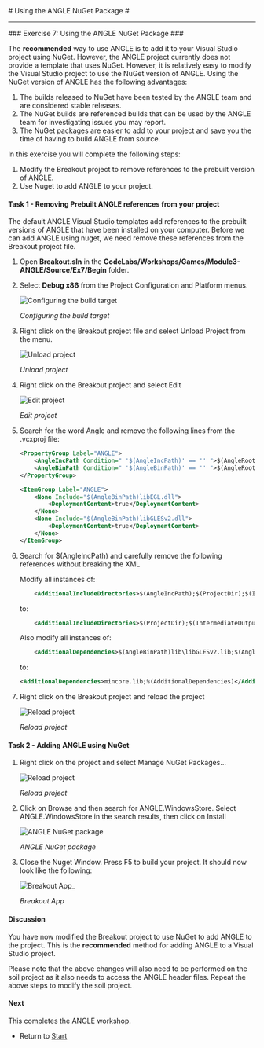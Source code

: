 ﻿<a name="HOLTop" />
# Using the ANGLE NuGet Package #

---


<a name="Exercise7" />
### Exercise 7: Using the ANGLE NuGet Package ###

The **recommended** way to use ANGLE is to add it to your Visual Studio project using NuGet. However, the ANGLE project currently does not provide a template that uses NuGet. However, it is relatively easy to modify the Visual Studio project to use the NuGet version of ANGLE.  Using the NuGet version of ANGLE has the following advantages:

1. The builds released to NuGet have been tested by the ANGLE team and are considered stable releases.
1. The NuGet builds are referenced builds that can be used by the ANGLE team for investigating issues you may report.
1. The NuGet packages are easier to add to your project and save you the time of having to build ANGLE from source.


In this exercise you will complete the following steps:

1. Modify the Breakout project to remove references to the prebuilt version of ANGLE.
1. Use Nuget to add ANGLE to your project.

#### Task 1 - Removing Prebuilt ANGLE references from your project ####

The default ANGLE Visual Studio templates add references to the prebuilt versions of ANGLE that have been installed on your computer. Before we can add ANGLE using nuget, we need remove these references from the Breakout project file.

1. Open **Breakout.sln** in the **CodeLabs/Workshops/Games/Module3-ANGLE/Source/Ex7/Begin** folder.  

1. Select **Debug x86** from the Project Configuration and Platform menus.

	![Configuring the build target](../../Images/ex2-debug-x64.PNG?raw=true "Configuring the build target")

	_Configuring the build target_

1. Right click on the Breakout project file and select Unload Project from the menu.

	![Unload project](../../Images/ex7-unload-project.png?raw=true "Unload project")

	_Unload project_

1. Right click on the Breakout project and select Edit

	![Edit project](../../Images/ex7-edit-project.png?raw=true "Edit project")

	_Edit project_

1. Search for the word Angle and remove the following lines from the .vcxproj file:

    ````XML
    <PropertyGroup Label="ANGLE">
        <AngleIncPath Condition=" '$(AngleIncPath)' == '' ">$(AngleRootPath)\include\</AngleIncPath>
        <AngleBinPath Condition=" '$(AngleBinPath)' == '' ">$(AngleRootPath)\winrt\10\src\$(Configuration)_$(Platform)\</AngleBinPath>
    </PropertyGroup>

    <ItemGroup Label="ANGLE">
        <None Include="$(AngleBinPath)libEGL.dll">
            <DeploymentContent>true</DeploymentContent>
        </None>
        <None Include="$(AngleBinPath)libGLESv2.dll">
            <DeploymentContent>true</DeploymentContent>
        </None>
    </ItemGroup>
    ````

1. Search for $(AngleIncPath) and carefully remove the following references without breaking the XML

    Modify all instances of:

    ````XML
        <AdditionalIncludeDirectories>$(AngleIncPath);$(ProjectDir);$(IntermediateOutputPath);%(AdditionalIncludeDirectories)</AdditionalIncludeDirectories>
    ````
    to:
    ````XML
        <AdditionalIncludeDirectories>$(ProjectDir);$(IntermediateOutputPath);%(AdditionalIncludeDirectories)</AdditionalIncludeDirectories>
    ````
    Also modify all instances of:

    ````XML
        <AdditionalDependencies>$(AngleBinPath)lib\libGLESv2.lib;$(AngleBinPath)lib\libEGL.lib;mincore.lib;%(AdditionalDependencies)</AdditionalDependencies>
    ````
    to:
    ````XML
    <AdditionalDependencies>mincore.lib;%(AdditionalDependencies)</AdditionalDependencies>
    ````

1. Right click on the Breakout project and reload the project

	![Reload project](../../Images/ex7-reload-project.png?raw=true "Reload project")

	_Reload project_


#### Task 2 - Adding ANGLE using NuGet ####

1. Right click on the project and select Manage NuGet Packages…

	![Reload project](../../Images/ex7-manage-nuget.png?raw=true "Reload project")

	_Reload project_


1. Click on Browse and then search for ANGLE.WindowsStore. Select ANGLE.WindowsStore in the search results, then click on Install

	![ANGLE NuGet package](../../Images/ex7-nuget-angle.png?raw=true "ANGLE NuGet package")

	_ANGLE NuGet package_

1. Close the Nuget Window. Press F5 to build your project. It should now look like the following:


	![Breakout App_](../../Images/ex2-breakout-app.png?raw=true "Breakout App_")

	_Breakout App_

#### Discussion ####

You have now modified the Breakout project to use NuGet to add ANGLE to the project. This is the **recommended** method for adding ANGLE to a Visual Studio project.

Please note that the above changes will also need to be performed on the soil project as it also needs to access the ANGLE header files. Repeat the above steps to modify the soil project.


#### Next ####

This completes the ANGLE workshop.

- Return to [Start](../../README.md)

